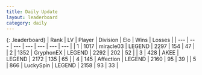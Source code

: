 ```yaml
---
title: Daily Update
layout: leaderboard
category: daily
---
```


{: .leaderboard}
| Rank | LV | Player | Division | Elo | Wins | Losses |
| --- | --- | --- | --- | --- | --- | --- |
| <span data-change="1">1</span> | 1017 | <span title="ID: 416373">miracle03</span> | LEGEND | <span data-change="64">2297</span> | <span data-change="18">154</span> | <span data-change="2">47</span> |
| <span data-change="-1">2</span> | 1352 | <span title="ID: 315148">GryphonEX</span> | LEGEND | <span data-change="-22">2292</span> | <span data-change="37">202</span> | <span data-change="11">52</span> |
| <span data-change="2">3</span> | 428 | <span title="ID: 455100">AKEE</span> | LEGEND | <span data-change="35">2172</span> | <span data-change="8">135</span> | <span data-change="1">65</span> |
| <span data-change="0">4</span> | 145 | <span title="ID: 573202">Affection</span> | LEGEND | <span data-change="13">2160</span> | <span data-change="7">95</span> | <span data-change="4">39</span> |
| <span data-change="-2">5</span> | 866 | <span title="ID: 498412">LuckySpin</span> | LEGEND | <span data-change="7">2158</span> | <span data-change="1">93</span> | <span data-change="0">33</span> |
